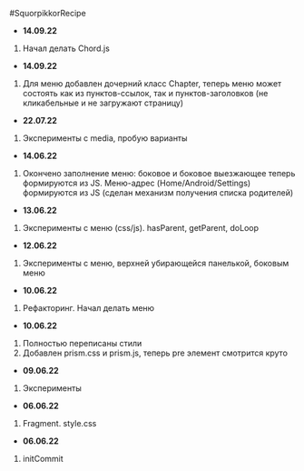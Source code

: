 #SquorpikkorRecipe

* <b>14.09.22</b>
1. Начал делать Chord.js
* <b>14.09.22</b>
1. Для меню добавлен дочерний класс Chapter, теперь меню может состоять как из пунктов-ссылок, так и пунктов-заголовков (не кликабельные и не загружают страницу)
* <b>22.07.22</b>
1. Эксперименты с media, пробую варианты
* <b>14.06.22</b>
1. Окончено заполнение меню: боковое и боковое выезжающее теперь формируются из JS. Меню-адрес (Home/Android/Settings) формируются из JS (сделан механизм получения списка родителей) 
* <b>13.06.22</b>
1. Эксперименты с меню (css/js). hasParent, getParent, doLoop
* <b>12.06.22</b>
1. Эксперименты с меню, верхней убирающейся панелькой, боковым меню
* <b>10.06.22</b>
1. Рефакторинг. Начал делать меню  
* <b>10.06.22</b>
1. Полностью переписаны стили
2. Добавлен prism.css и prism.js, теперь pre элемент смотрится круто
* <b>09.06.22</b>
1. Эксперименты
* <b>06.06.22</b>
1. Fragment. style.css
* <b>06.06.22</b>
1. initCommit







